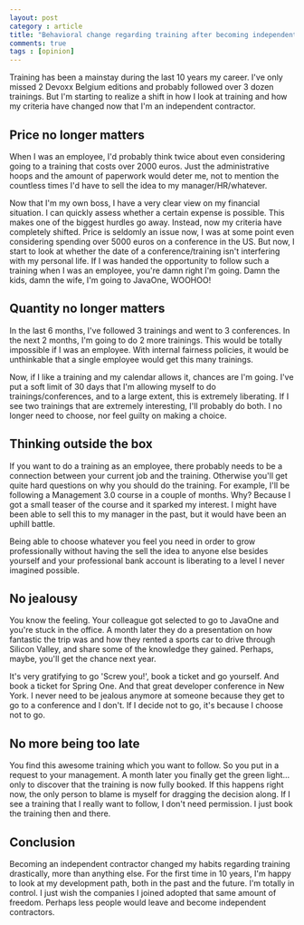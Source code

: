 ```yaml
---
layout: post
category : article
title: "Behavioral change regarding training after becoming independent"
comments: true
tags : [opinion]
---
```


Training has been a mainstay during the last 10 years my career. I've only missed 2 Devoxx Belgium editions and probably followed over 3 dozen trainings. But I'm starting to realize a shift in how I look at training and how my criteria have changed now that I'm an independent contractor.

## Price no longer matters

When I was an employee, I'd probably think twice about even considering going to a training that costs over 2000 euros. Just the administrative hoops and the amount of paperwork would deter me, not to mention the countless times I'd have to sell the idea to my manager/HR/whatever. 

Now that I'm my own boss, I have a very clear view on my financial situation. I can quickly assess whether a certain expense is possible. This makes one of the biggest hurdles go away. Instead, now my criteria have completely shifted. Price is seldomly an issue now, I was at some point even considering spending over 5000 euros on a conference in the US. But now, I start to look at whether the date of a conference/training isn't interfering with my personal life. If I was handed the opportunity to follow such a training when I was an employee, you're damn right I'm going. Damn the kids, damn the wife, I'm going to JavaOne, WOOHOO! 

## Quantity no longer matters

In the last 6 months, I've followed 3 trainings and went to 3 conferences. In the next 2 months, I'm going to do 2 more trainings. This would be totally impossible if I was an employee. With internal fairness policies, it would be unthinkable that a single employee would get this many trainings. 

Now, if I like a training and my calendar allows it, chances are I'm going. I've put a soft limit of 30 days that I'm allowing myself to do trainings/conferences, and to a large extent, this is extremely liberating. If I see two trainings that are extremely interesting, I'll probably do both. I no longer need to choose, nor feel guilty on making a choice.

## Thinking outside the box

If you want to do a training as an employee, there probably needs to be a connection between your current job and the training. Otherwise you'll get quite hard questions on why you should do the training. For example, I'll be following a Management 3.0 course in a couple of months. Why? Because I got a small teaser of the course and it sparked my interest. I might have been able to sell this to my manager in the past, but it would have been an uphill battle. 

Being able to choose whatever you feel you need in order to grow professionally without having the sell the idea to anyone else besides yourself and your professional bank account is liberating to a level I never imagined possible.

## No jealousy

You know the feeling. Your colleague got selected to go to JavaOne and you're stuck in the office. A month later they do a presentation on how fantastic the trip was and how they rented a sports car to drive through Silicon Valley, and share some of the knowledge they gained. Perhaps, maybe, you'll get the chance next year.

It's very gratifying to go 'Screw you!', book a ticket and go yourself. And book a ticket for Spring One. And that great developer conference in New York. I never need to be jealous anymore at someone because they get to go to a conference and I don't. If I decide not to go, it's because I choose not to go. 

## No more being too late

You find this awesome training which you want to follow. So you put in a request to your management. A month later you finally get the green light... only to discover that the training is now fully booked. If this happens right now, the only person to blame is myself for dragging the decision along. If I see a training that I really want to follow, I don't need permission. I just book the training then and there. 

## Conclusion

Becoming an independent contractor changed my habits regarding training drastically, more than anything else. For the first time in 10 years, I'm happy to look at my development path, both in the past and the future. I'm totally in control. I just wish the companies I joined adopted that same amount of freedom. Perhaps less people would leave and become independent contractors.
